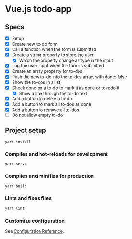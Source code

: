 # Vue.js todo-app

## Specs

* [x] Setup
* [x] Create new to-do form
* [x] Call a function when the form is submitted
* [x] Create a string property to store the user
  * [x] Watch the property change as type in the input
* [x] Log the user input when the form is submitted
* [x] Create an array property for to-dos
* [x] Push the new to-do into the to-dos array, with done: false
* [x] Show the to-dos in a list
* [x] Check done on a to-do to mark it as done or to redo it
  * [x] Show a line through the to-do text
* [x] Add a button to delete a to-do
* [x] Add a button to mark all to-dos as done
* [x] Add a button to remove all to-dos
* [ ] Do not allow empty to-do

## Project setup
```
yarn install
```

### Compiles and hot-reloads for development
```
yarn serve
```

### Compiles and minifies for production
```
yarn build
```

### Lints and fixes files
```
yarn lint
```

### Customize configuration
See [Configuration Reference](https://cli.vuejs.org/config/).
